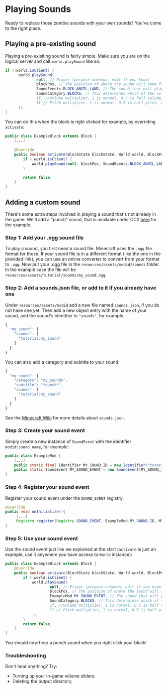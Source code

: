 # Playing Sounds

Ready to replace those zombie sounds with your own sounds? You've come
to the right place.

## Playing a pre-existing sound

Playing a pre-exisiting sound is fairly simple. Make sure you are on the
logical server and call `world.playSound` like so:

```java
if (!world.isClient) {
      world.playSound(
              null, // Player (purpose unknown, edit if you know)
              blockPos, // The position of where the sound will come from
              SoundEvents.BLOCK_ANVIL_LAND, // The sound that will play, in this case, the sound the anvil plays when it lands.
              SoundCategory.BLOCKS, // This determines which of the volume sliders affect this sound
              1f, //Volume multiplier, 1 is normal, 0.5 is half volume, etc
              1f // Pitch multiplier, 1 is normal, 0.5 is half pitch, etc
      );
}
```

You can do this when the block is right clicked for example, by
overriding `activate`:

```java
public class ExampleBlock extends Block {
    [...]
    
    @Override
    public boolean activate(BlockState blockState, World world, BlockPos blockPos, PlayerEntity placedBy, Hand hand, BlockHitResult blockHitResult) {
        if (!world.isClient) {
            world.playSound(null, blockPos, SoundEvents.BLOCK_ANVIL_LAND, SoundCategory.BLOCKS, 1f, 1f);
        }

        return false;
    }
}
```

## Adding a custom sound

There's some extra steps involved in playing a sound that's not already
in the game. We'll add a "punch" sound, that is available under CC0
[here](https://freesound.org/people/Ekokubza123/sounds/104183/) for the
example.

### Step 1: Add your .ogg sound file

To play a sound, you first need a sound file. Minecraft uses the `.ogg`
file format for those. If your sound file is in a different format (like
the one in the provided link), you can use an online converter to
convert from your format to `.ogg`. Now put your .ogg file in the
`resources/assets/modid/sounds` folder. In the example case the file
will be `resources/assets/tutorial/sounds/my_sound.ogg`.

### Step 2: Add a sounds.json file, or add to it if you already have one

Under `resources/assets/modid` add a new file named `sounds.json`, if
you do not have one yet. Then add a new object entry with the name of
your sound, and the sound's identifier in `"sounds"`, for example:

```javascript
{
  "my_sound": {
    "sounds": [
      "tutorial:my_sound"
    ]
  }
}
```

You can also add a category and subtitle to your sound:

```javascript
{
  "my_sound": {
    "category": "my_sounds",
    "subtitle": "*punch*",
    "sounds": [
      "tutorial:my_sound"
    ]
  }
}
```

See the [Minecraft Wiki](https://minecraft.gamepedia.com/Sounds.json)
for more details about `sounds.json`.

### Step 3: Create your sound event

Simply create a new instance of `SoundEvent` with the identifier
`modid:sound_name`, for example:

```java
public class ExampleMod {
    [...]
    public static final Identifier MY_SOUND_ID = new Identifier("tutorial:my_sound")
    public static SoundEvent MY_SOUND_EVENT = new SoundEvent(MY_SOUND_ID);
}
```

### Step 4: Register your sound event

Register your sound event under the `SOUND_EVENT` registry:

```java
@Override
public void onInitialize(){
     [...]
     Registry.register(Registry.SOUND_EVENT, ExampleMod.MY_SOUND_ID, MY_SOUND_EVENT);
} 
```

### Step 5: Use your sound event

Use the sound event just like we explained at the start (`activate` is
just an example, use it anywhere you have access to `World` instance):

```java
public class ExampleBlock extends Block {
    @Override
    public boolean activate(BlockState blockState, World world, BlockPos blockPos, PlayerEntity placedBy, Hand hand, BlockHitResult blockHitResult) {
        if (!world.isClient) {
            world.playSound(
                    null, // Player (purpose unknown, edit if you know)
                    blockPos, // The position of where the sound will come from
                    ExampleMod.MY_SOUND_EVENT, // The sound that will play
                    SoundCategory.BLOCKS, // This determines which of the volume sliders affect this sound
                    1f, //Volume multiplier, 1 is normal, 0.5 is half volume, etc
                    1f // Pitch multiplier, 1 is normal, 0.5 is half pitch, etc
            );
        }
        return false;
    }
}
```

You should now hear a punch sound when you right click your block\!

### Troubleshooting

Don't hear anything? Try:

- Turning up your in-game volume sliders.
- Deleting the output directory.

